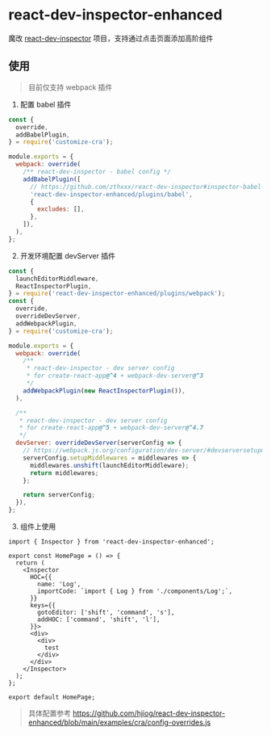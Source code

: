 # react-dev-inspector-enhanced

魔改 [react-dev-inspector](https://github.com/zthxxx/react-dev-inspector) 项目，支持通过点击页面添加高阶组件


## 使用

> 目前仅支持 webpack 插件

1. 配置 babel 插件
```js
const {
  override,
  addBabelPlugin,
} = require('customize-cra');

module.exports = {
  webpack: override(
    /** react-dev-inspector - babel config */
    addBabelPlugin([
      // https://github.com/zthxxx/react-dev-inspector#inspector-babel-plugin-options
      'react-dev-inspector-enhanced/plugins/babel',
      {
        excludes: [],
      },
    ]),
  ),
};

```
2. 开发环境配置 devServer 插件
```js
const {
  launchEditorMiddleware,
  ReactInspectorPlugin,
} = require('react-dev-inspector-enhanced/plugins/webpack');
const {
  override,
  overrideDevServer,
  addWebpackPlugin,
} = require('customize-cra');

module.exports = {
  webpack: override(
    /**
     * react-dev-inspector - dev server config
     * for create-react-app@^4 + webpack-dev-server@^3
     */
    addWebpackPlugin(new ReactInspectorPlugin()),
  ),

  /**
   * react-dev-inspector - dev server config
   * for create-react-app@^5 + webpack-dev-server@^4.7
   */
  devServer: overrideDevServer(serverConfig => {
    // https://webpack.js.org/configuration/dev-server/#devserversetupmiddlewares
    serverConfig.setupMiddlewares = middlewares => {
      middlewares.unshift(launchEditorMiddleware);
      return middlewares;
    };

    return serverConfig;
  }),
};

```
3. 组件上使用

```tsx
import { Inspector } from 'react-dev-inspector-enhanced';

export const HomePage = () => {
  return (
    <Inspector
      HOC={{
        name: 'Log',
        importCode: `import { Log } from './components/Log';`,
      }}
      keys={{
        gotoEditor: ['shift', 'command', 's'],
        addHOC: ['command', 'shift', 'l'],
      }}>
      <div>
        <div>
          test
        </div>
      </div>
    </Inspector>
  );
};

export default HomePage;

```


> 具体配置参考 https://github.com/hjiog/react-dev-inspector-enhanced/blob/main/examples/cra/config-overrides.js
